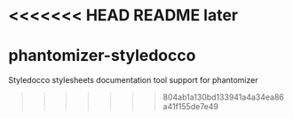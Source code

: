 <<<<<<< HEAD
README
later
=======
phantomizer-styledocco
======================

Styledocco stylesheets documentation tool support for phantomizer
>>>>>>> 804ab1a130bd133941a4a34ea86a41f155de7e49
